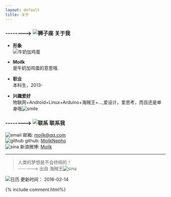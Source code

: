 ```yaml
---
layout: default
title: 关于
---
```

### --------> ![狮子座](http://duras.wang/img/myLogo/lion.png) 关于我  


* **形象**  
  ![牛奶加鸡蛋](http://duras.wang/img/others/milkegg.png)  

* **Moilk**  
是牛奶加鸡蛋的意思哦.  

* **职业**  
本科生，2013-  

* **兴趣爱好**  
物联网+Android+Linux+Arduino+海贼王+...,爱设计，爱思考，而且还是单身哦![smile](http://duras.wang/img/px16/smile.png)  


### --------> ![联系](http://duras.wang/img/myLogo/contact.png) 联系我

![email](http://duras.wang/img/px16/email.png) 邮箱: moilk@qq.com  
![github](http://duras.wang/img/px16/github.png) github: [MoilkNepho](https://github.com/moilknepho)  
![sina](http://duras.wang/img/px16/sina.png) 新浪微博: [Moilk](http://weibo.com/moilk/)  

************************
> 人类的梦想是不会终结的！  
-------> 出自 海贼王![sina](http://duras.wang/img/px16/onepiece.png)

![日历](http://duras.wang/img/rili.png) 更新时间： 2016-02-14

{% include comment.html%}